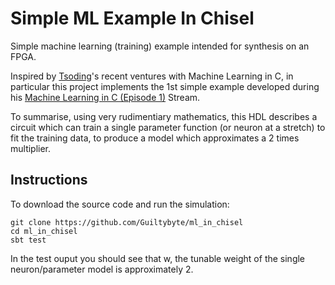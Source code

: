 Simple ML Example In Chisel
=======================

Simple machine learning (training) example intended for synthesis on an FPGA.
  
Inspired by [Tsoding](https://www.youtube.com/@TsodingDaily)'s recent ventures with Machine Learning
in C, in particular this project implements the 1st simple example developed during
his [Machine Learning in C (Episode 1)](https://www.youtube.com/watch?v=PGSba51aRYU&t=1309s) Stream.


To summarise, using very rudimentiary mathematics, this HDL describes a circuit which
can train a single parameter function (or neuron at a stretch) to fit the training data,
to produce a model which approximates a 2 times multiplier.

## Instructions
To download the source code and run the simulation:

```
git clone https://github.com/Guiltybyte/ml_in_chisel
cd ml_in_chisel
sbt test
```

In the test ouput you should see that w, the tunable weight of the single neuron/parameter model is approximately 2.
